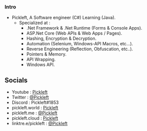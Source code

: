 ### Intro
* Pickleft, A Software engineer (C#) Learning (Java).
  * Specialized at : 
    * .Net Framework & .Net Runtime (Forms & Console Apps).
    * ASP.Net Core (Web APIs & Web Apps / Pages).
    * Hashing, Encryption & Decryption. 
    * Automation (Selenium, Windows-API Macros, etc...).
    * Reverse Engineering (Reflection, Obfuscation, etc..).
    * Pointers & Memory.
    * API Wrapping.
    * Windows API.
## Socials
* Youtube : [Pickleft](https://youtube.com/Pickleft)
* Twitter : [@Pickleft](https://twitter.com/Pickleft)
* Discord : Pickleft#1853
* pickleft.world : [Pickleft](https://pickleft.world/)
* pickleft.me : [@Pickleft](https://pickleft.me/)
* pickleft.cloud : [Pickleft](https://pickleft.cloud/)
* linktre.e/pickleft : [@Pickleft]( https://linktre.e/pickleft)
